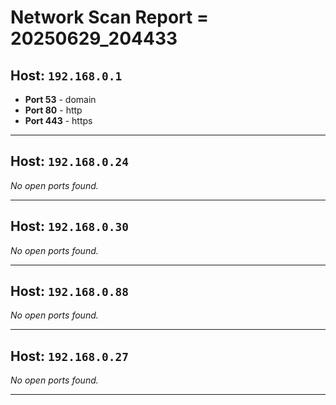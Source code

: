 # Network Scan Report = 20250629_204433

## Host: `192.168.0.1`
- **Port 53** - domain
- **Port 80** - http
- **Port 443** - https

---

## Host: `192.168.0.24`
*No open ports found.*

---

## Host: `192.168.0.30`
*No open ports found.*

---

## Host: `192.168.0.88`
*No open ports found.*

---

## Host: `192.168.0.27`
*No open ports found.*

---

